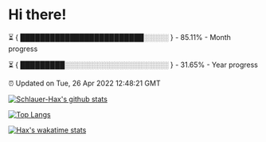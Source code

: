 # Hi there!

⏳ { █████████████████████████░░░░░ } - 85.11% - Month progress

⏳ { █████████░░░░░░░░░░░░░░░░░░░░░ } - 31.65% - Year progress

⏰ Updated on Tue, 26 Apr 2022 12:48:21 GMT


[![Schlauer-Hax's github stats](https://github-readme-stats.vercel.app/api?username=Schlauer-Hax&show_icons=true&theme=dark&count_private=true)](https://github.com/Schlauer-Hax)


[![Top Langs](https://github-readme-stats.vercel.app/api/top-langs/?username=Schlauer-Hax&layout=compact&theme=dark)](https://github.com/Schlauer-Hax?tab=repositories)


[![Hax's wakatime stats](https://github-readme-stats.vercel.app/api/wakatime?username=Hax&theme=dark)](https://wakatime.com/@Hax)

